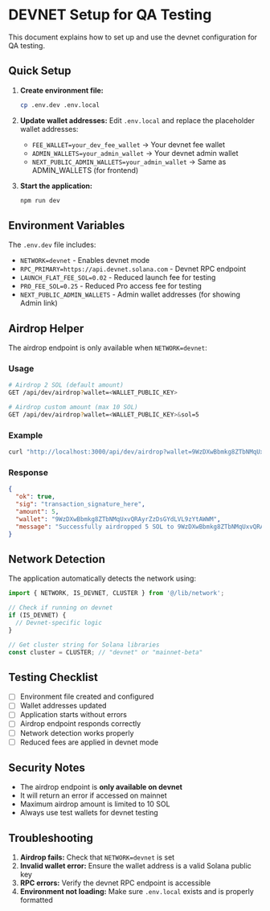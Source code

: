 # DEVNET Setup for QA Testing

This document explains how to set up and use the devnet configuration for QA testing.

## Quick Setup

1. **Create environment file:**
   ```bash
   cp .env.dev .env.local
   ```

2. **Update wallet addresses:**
   Edit `.env.local` and replace the placeholder wallet addresses:
   - `FEE_WALLET=your_dev_fee_wallet` → Your devnet fee wallet
   - `ADMIN_WALLETS=your_admin_wallet` → Your devnet admin wallet
   - `NEXT_PUBLIC_ADMIN_WALLETS=your_admin_wallet` → Same as ADMIN_WALLETS (for frontend)

3. **Start the application:**
   ```bash
   npm run dev
   ```

## Environment Variables

The `.env.dev` file includes:

- `NETWORK=devnet` - Enables devnet mode
- `RPC_PRIMARY=https://api.devnet.solana.com` - Devnet RPC endpoint
- `LAUNCH_FLAT_FEE_SOL=0.02` - Reduced launch fee for testing
- `PRO_FEE_SOL=0.25` - Reduced Pro access fee for testing
- `NEXT_PUBLIC_ADMIN_WALLETS` - Admin wallet addresses (for showing Admin link)

## Airdrop Helper

The airdrop endpoint is only available when `NETWORK=devnet`:

### Usage
```bash
# Airdrop 2 SOL (default amount)
GET /api/dev/airdrop?wallet=<WALLET_PUBLIC_KEY>

# Airdrop custom amount (max 10 SOL)
GET /api/dev/airdrop?wallet=<WALLET_PUBLIC_KEY>&sol=5
```

### Example
```bash
curl "http://localhost:3000/api/dev/airdrop?wallet=9WzDXwBbmkg8ZTbNMqUxvQRAyrZzDsGYdLVL9zYtAWWM&sol=5"
```

### Response
```json
{
  "ok": true,
  "sig": "transaction_signature_here",
  "amount": 5,
  "wallet": "9WzDXwBbmkg8ZTbNMqUxvQRAyrZzDsGYdLVL9zYtAWWM",
  "message": "Successfully airdropped 5 SOL to 9WzDXwBbmkg8ZTbNMqUxvQRAyrZzDsGYdLVL9zYtAWWM"
}
```

## Network Detection

The application automatically detects the network using:

```typescript
import { NETWORK, IS_DEVNET, CLUSTER } from '@/lib/network';

// Check if running on devnet
if (IS_DEVNET) {
  // Devnet-specific logic
}

// Get cluster string for Solana libraries
const cluster = CLUSTER; // "devnet" or "mainnet-beta"
```

## Testing Checklist

- [ ] Environment file created and configured
- [ ] Wallet addresses updated
- [ ] Application starts without errors
- [ ] Airdrop endpoint responds correctly
- [ ] Network detection works properly
- [ ] Reduced fees are applied in devnet mode

## Security Notes

- The airdrop endpoint is **only available on devnet**
- It will return an error if accessed on mainnet
- Maximum airdrop amount is limited to 10 SOL
- Always use test wallets for devnet testing

## Troubleshooting

1. **Airdrop fails:** Check that `NETWORK=devnet` is set
2. **Invalid wallet error:** Ensure the wallet address is a valid Solana public key
3. **RPC errors:** Verify the devnet RPC endpoint is accessible
4. **Environment not loading:** Make sure `.env.local` exists and is properly formatted
